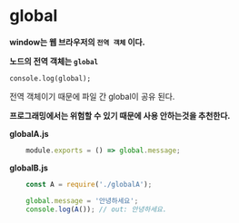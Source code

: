 # global
__window는 웹 브라우저의 `전역 객체` 이다.__

__노드의 전역 객체는 `global`__ 
```
console.log(global);
```

전역 객체이기 때문에 파일 간 global이 공유 된다.

__프로그래밍에서는 위험할 수 있기 때문에 사용 안하는것을 추천한다.__

__globalA.js__
```javascript
    module.exports = () => global.message;
```

__globalB.js__
```javascript
    const A = require('./globalA');

    global.message = '안녕하세요';
    console.log(A()); // out: 안녕하세요.
```